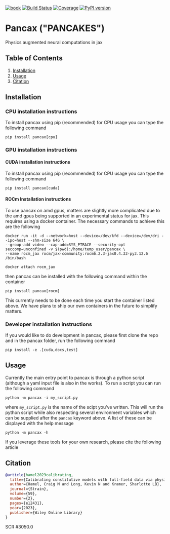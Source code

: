 [![book](https://img.shields.io/badge/pancax-Book-blue?logo=mdbook&logoColor=000000)](https://sandialabs.github.io/pancax)
[![Build Status](https://github.com/sandialabs/pancax/workflows/CI/badge.svg)](https://github.com/sandialabs/pancax/actions?query=workflow%3ACI)
[![Coverage](https://codecov.io/gh/sandialabs/pancax/branch/main/graph/badge.svg)](https://codecov.io/gh/sandialabs/pancax)
[![PyPI version](https://badge.fury.io/py/pancax.svg)](https://pypi.org/project/pancax/)

# Pancax ("PANCAKES")
Physics augmented neural computations in jax

## Table of Contents
1. [Installation](#installation)
2. [Usage](#usage)
3. [Citation](#citation)

## Installation
### CPU installation instructions
To install pancax using pip (recommended) for CPU usage you can type the following command

``pip install pancax[cpu]``

### GPU installation instructions
#### CUDA installation instructions
To install pancax using pip (recommended) for CPU usage you can type the following command

``pip install pancax[cuda]``

#### ROCm Installation instructions
To use pancax on amd gpus, matters are slightly more complicated due to the amd gpus being supported in an experimental status for jax. This requires using a docker container. The necessary commands to achieve this are the following
```
docker run -it -d --network=host --device=/dev/kfd --device=/dev/dri --ipc=host --shm-size 64G \
--group-add video --cap-add=SYS_PTRACE --security-opt seccomp=unconfined -v $(pwd):/home/temp_user/pancax \
--name rocm_jax rocm/jax-community:rocm6.2.3-jax0.4.33-py3.12.6 /bin/bash

docker attach rocm_jax
```
then pancax can be installed with the following command within the container

``pip install pancax[rocm]``

This currently needs to be done each time you start the container listed above. We have plans to ship our own containers in the future to simplify matters.

### Developer installation instructions
If you would like to do development in pancax, please first clone the repo and in the pancax 
folder, run the following command

``pip install -e .[cuda,docs,test]``

## Usage
Currently the main entry point to pancax is through a python script (although a yaml input file is also in the works).
To run a script you can run the following command

``python -m pancax -i my_script.py``

where ``my_script.py`` is the name of the scipt you've written. This will run the python script while also 
respecting several environment variables which can be supplied after the ``pancax`` keyword above. A list of
these can be displayed with the help message

``python -m pancax -h``

If you leverage these tools for your own research, please cite the following article

## Citation
```bibtex
@article{hamel2023calibrating,
  title={Calibrating constitutive models with full-field data via physics informed neural networks},
  author={Hamel, Craig M and Long, Kevin N and Kramer, Sharlotte LB},
  journal={Strain},
  volume={59},
  number={2},
  pages={e12431},
  year={2023},
  publisher={Wiley Online Library}
}
```
SCR #3050.0
